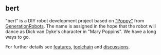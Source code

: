 ## bert
"bert" is a DIY robot development project based on ["Poppy"](https://www.poppy-project.org/en/) from [GenerationRobots](https://www.generationrobots.com/en/278-poppy-humanoid-robot). The name is assigned in the hope that the robot will dance as Dick van Dyke's character in "Mary Poppins". We have a long ways to go.


 For further details see [features](http://github.com/chuckcoughlin/bert/tree/master/docs/features.md), [toolchain](https://github.com/chuckcoughlin/bert/tree/master/docs/toolchain.md) and [discussions](https://github.com/chuckcoughlin/bert/tree/master/docs/discussions.md).
